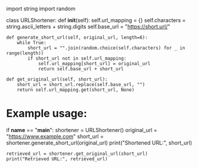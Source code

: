 
import string
import random

class URLShortener:
    def __init__(self):
        self.url_mapping = {}
        self.characters = string.ascii_letters + string.digits
        self.base_url = "https://short.url/"

    def generate_short_url(self, original_url, length=6):
        while True:
            short_url = "".join(random.choice(self.characters) for _ in range(length))
            if short_url not in self.url_mapping:
                self.url_mapping[short_url] = original_url
                return self.base_url + short_url

    def get_original_url(self, short_url):
        short_url = short_url.replace(self.base_url, "")
        return self.url_mapping.get(short_url, None)

# Example usage:
if __name__ == "__main__":
    shortener = URLShortener()
    original_url = "https://www.example.com"
    short_url = shortener.generate_short_url(original_url)
    print("Shortened URL:", short_url)

    retrieved_url = shortener.get_original_url(short_url)
    print("Retrieved URL:", retrieved_url)
